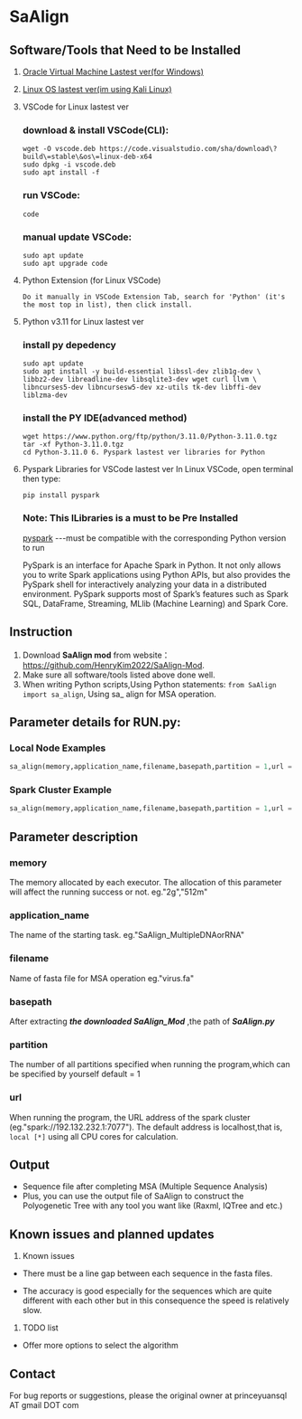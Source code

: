 # SaAlign

## Software/Tools that Need to be Installed

1. [Oracle Virtual Machine Lastest ver(for Windows)](https://download.virtualbox.org/virtualbox/7.0.10/VirtualBox-7.0.10-158379-Win.exe)
2. [Linux OS lastest ver(im using Kali Linux)](https://mirror.primelink.net.id/kali-images/kali-2023.3/kali-linux-2023.3-installer-amd64.iso)
3. VSCode for Linux lastest ver

   ### download & install VSCode(CLI):

   ```
   wget -O vscode.deb https://code.visualstudio.com/sha/download\?build\=stable\&os\=linux-deb-x64
   sudo dpkg -i vscode.deb
   sudo apt install -f
   ```

   ### run VSCode:

   `code`

   ### manual update VSCode:

   ```
   sudo apt update
   sudo apt upgrade code
   ```

4. Python Extension (for Linux VSCode)
   ```
   Do it manually in VSCode Extension Tab, search for 'Python' (it's the most top in list), then click install.
   ```
5. Python v3.11 for Linux lastest ver

   ### install py depedency

   ```
   sudo apt update
   sudo apt install -y build-essential libssl-dev zlib1g-dev \
   libbz2-dev libreadline-dev libsqlite3-dev wget curl llvm \
   libncurses5-dev libncursesw5-dev xz-utils tk-dev libffi-dev liblzma-dev
   ```

   ### install the PY IDE(advanced method)

   ```
   wget https://www.python.org/ftp/python/3.11.0/Python-3.11.0.tgz
   tar -xf Python-3.11.0.tgz
   cd Python-3.11.0 6. Pyspark lastest ver libraries for Python
   ```

6. Pyspark Libraries for VSCode lastest ver
   In Linux VSCode, open terminal then type:

   ```
   pip install pyspark
   ```

   ### Note: This lLibraries is a must to be Pre Installed

   [pyspark](https://spark.apache.org/docs/latest/api/python/) ---must be compatible with the corresponding Python version to run

   PySpark is an interface for Apache Spark in Python. It not only allows you to write Spark applications using Python APIs, but also provides the PySpark shell for interactively analyzing your data in a distributed environment. PySpark supports most of Spark’s features such as Spark SQL, DataFrame, Streaming, MLlib (Machine Learning) and Spark Core.

## Instruction

1. Download **SaAlign mod** from website： https://github.com/HenryKim2022/SaAlign-Mod.
2. Make sure all software/tools listed above done well.
3. When writing Python scripts,Using Python statements: `from SaAlign import sa_align`, Using sa\_ align for MSA operation.

## Parameter details for RUN.py:

### Local Node Examples

```py
sa_align(memory,application_name,filename,basepath,partition = 1,url = "local[*]")
```

### Spark Cluster Example

```py
sa_align(memory,application_name,filename,basepath,partition = 1,url = "url of your spark cluster")
```

## Parameter description

### memory

The memory allocated by each executor. The allocation of this parameter will affect the running success or not.
eg."2g","512m"

### application_name

The name of the starting task.
eg."SaAlign_MultipleDNAorRNA"

### filename

Name of fasta file for MSA operation
eg."virus.fa"

### basepath

After extracting **_the downloaded SaAlign_Mod_** ,the path of **_SaAlign.py_**

### partition

The number of all partitions specified when running the program,which can be specified by yourself
default = 1

### url

When running the program, the URL address of the spark cluster (eg."spark://192.132.232.1:7077"). The default address is localhost,that is, `local [*]` using all CPU cores for calculation.

## Output

- Sequence file after completing MSA (Multiple Sequence Analysis)
- Plus, you can use the output file of SaAlign to construct the Polyogenetic Tree with any tool you want like (Raxml, IQTree and etc.)

## Known issues and planned updates

1. Known issues

- There must be a line gap between each sequence in the fasta files.

- The accuracy is good especially for the sequences which are quite different with each other but in this consequence the speed is relatively slow.

1. TODO list

- Offer more options to select the algorithm

## Contact

For bug reports or suggestions, please the original owner at princeyuansql AT gmail DOT com
